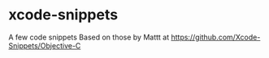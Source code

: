 # xcode-snippets
A few code snippets Based on those by Mattt at https://github.com/Xcode-Snippets/Objective-C
